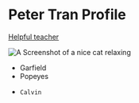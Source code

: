 # Peter Tran Profile
[Helpful teacher](https://www.youtube.com/@TheOrganicChemistryTutor/playlists)  

![A Screenshot of a nice cat relaxing](https://assetsio.reedpopcdn.com/garfield-1.jpg)

- Garfield
-   Popeyes
-     Calvin
  
